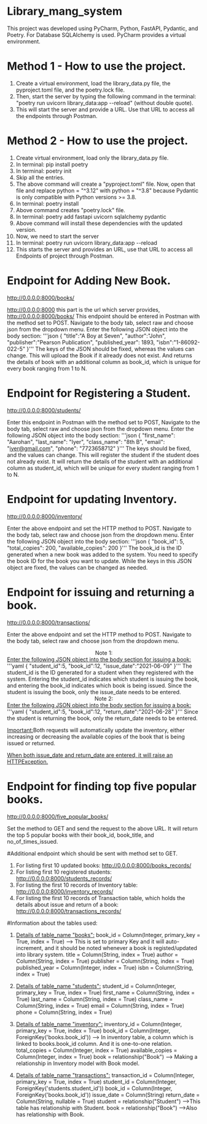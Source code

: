 # Library_mang_system
This project was developed using PyCharm, Python, FastAPI, Pydantic, and Poetry. For Database SQLAlchemy is used. PyCharm provides a virtual environment.

# Method 1 - How to use the project.
1. Create a virtual environment, load the library_data.py file, the pyproject.toml file, and the poetry.lock file.
2. Then, start the server by typing the following command in the terminal:
   "poetry run uvicorn library_data:app --reload" (without double quote).
3. This will start the server and provide a URL. Use that URL to access all the endpoints through Postman.

# Method 2 - How to use the project.
1. Create virtual environment, load only the library_data.py file.
2. In terminal:  pip install poetry
3. In terminal: poetry init
4. Skip all the entries.
5. The above command will create a "pyproject.toml" file. Now, open that file and replace python = "^3.12" with python = "^3.8" because Pydantic is only compatible with Python versions >= 3.8.  
6. In terminal: poetry install
7. Above command creates "poetry.lock" file.
8. In terminal: poetry add fastapi uvicorn sqlalchemy pydantic
9. Above command will install these dependencies with the updated version.
10. Now, we need to start the server
11. In terminal: poetry run uvicorn library_data:app --reload
12. This starts the server and provides an URL, use that URL to access all Endpoints of project through Postman.

# Endpoint for Adding New Book.
http://0.0.0.0:8000/books/

http://0.0.0.0:8000 this part is the url which server provides, http://0.0.0.0:8000/books/  This endpoint should be entered in Postman with the method set to POST. Navigate to the body tab, select raw and choose json from the dropdown menu.
Enter the following JSON object into the body section: 
'''json
{
    "title":"A Boy at Seven",
    "author":"John",
    "publisher":"Pearson Publication",
    "published_year": 1893,
    "isbn":"1-86092-022-5"
}'''
The keys of the JSON should be fixed, whereas the values can change. This will upload the Book if it already does not exist.
And returns the details of book with an additional column as book_id, which is unique for every book ranging from 1 to N.

# Endpoint for Registering a Student.
http://0.0.0.0:8000/students/

Enter this endpoint in Postman with the method set to POST, Navigate to the body tab, select raw and choose json from the dropdown menu.
Enter the following JSON object into the body section: 
'''json
{
    "first_name": "Aarohan",
    "last_name": "Iyer",
    "class_name": "8th B",
    "email": "iyer@gmail.com",
    "phone": "7723658712"
}'''
The keys should be fixed, and the values can change. This will register the student if the student does not already exist. 
It will return the details of the student with an additional column as student_id, which will be unique for every student ranging from 1 to N.

# Endpoint for updating Inventory.
http://0.0.0.0:8000/inventory/

Enter the above endpoint and set the HTTP method to POST. Navigate to the body tab, select raw and choose json from the dropdown menu.
Enter the following JSON object into the body section: 
'''json
{
    "book_id": 5,
    "total_copies": 200,
    "available_copies": 200
}'''
The book_id is the ID generated when a new book was added to the system. You need to specify the book ID for the book you want to update. While the keys in this JSON object are fixed, the values can be changed as needed.

# Endpoint for issuing and returning a book.
http://0.0.0.0:8000/transactions/

Enter the above endpoint and set the HTTP method to POST. Navigate to the body tab, select raw and choose json from the dropdown menu.
<center>Note 1:</center> 
<u>Enter the following JSON object into the body section for issuing a book: </u>
'''yaml
{
    "student_id":5,
    "book_id":12,
    "issue_date":"2021-06-09"
}'''
The student_id is the ID generated for a student when they registered with the system. Entering the student_id indicates which student is issuing the book, and entering the book_id indicates which book is being issued. Since the student is issuing the book, only the issue_date needs to be entered.
<center>Note 2:</center>
<u>Enter the following JSON object into the body section for issuing a book:</u>
'''yaml
{
    "student_id":5,
    "book_id":12,
    "return_date":"2021-06-28"
}'''
 Since the student is returning the book, only the return_date needs to be entered.

 <u>Important:</u>Both requests will automatically update the inventory, either increasing or decreasing the available copies of the book that is being issued or returned.

 <u>When both issue_date and return_date are entered, it will raise an HTTPException.</u>

 # Endpoint for finding top five popular books.
 http://0.0.0.0:8000/five_popular_books/

Set the method to GET and send the request to the above URL. It will return the top 5 popular books with their book_id, book_title, and no_of_times_issued.

#Additional endpoint which should be sent with method set to GET.
1. For listing first 10 updated books:  http://0.0.0.0:8000/books_records/
2. For listing first 10 registered students: http://0.0.0.0:8000/students_records/
3. For listing the first 10 records of Inventory table: http://0.0.0.0:8000/inventory_records/
4. For listing the first 10 records of Transaction table, which holds the details about issue and return of a book: http://0.0.0.0:8000/transactions_records/

#Information about the tables used:
1. <u>Details of table_name "books":</u>
   book_id = Column(Integer, primary_key = True, index = True)  --> This is set to primary Key and it will auto-increment, and it should be noted whenever a book is registed/updated into library system.
   title = Column(String, index = True)
   author = Column(String, index = True)
   publisher = Column(String, index = True)
   published_year = Column(Integer, index = True)
   isbn = Column(String, index = True)

2. <u>Details of table_name "students":</u>
   student_id = Column(Integer, primary_key = True, index = True)
   first_name = Column(String, index = True)
   last_name = Column(String, index = True)
   class_name = Column(String, index = True)
   email = Column(String, index = True)
   phone = Column(String, index = True)

3. <u>Details of table_name "inventory":</u>
   inventory_id = Column(Integer, primary_key = True, index = True)
   book_id = Column(Integer, ForeignKey('books.book_id')) --> In inventory table, a column which is linked to books.book_id column. And it is one-to-one relation.
   total_copies = Column(Integer, index = True)
   available_copies = Column(Integer, index = True)
   book = relationship("Book") -->  Making a relationship in Inventory model with Book model.

4. <u>Details of table_name "transactions":</u>
   transaction_id = Column(Integer, primary_key = True, index = True)
   student_id = Column(Integer, ForeignKey('students.student_id'))
   book_id = Column(Integer, ForeignKey('books.book_id'))
   issue_date = Column(String)
   return_date = Column(String, nullable = True)
   student = relationship("Student") -->This table has relationship with Student.
   book = relationship("Book") -->Also has relationship with Book.








 















